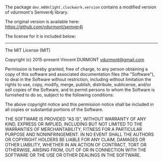 
The package `dev.m00nl1ght.clockwork.version` contains a modified version of vdurmont's Semver4j library.

The original version is available here: https://github.com/vdurmont/semver4j

The license for it is included below:

---------------------------------------------------------------------------------

The MIT License (MIT)

Copyright (c) 2015-present Vincent DURMONT <vdurmont@gmail.com>

Permission is hereby granted, free of charge, to any person obtaining a copy
of this software and associated documentation files (the "Software"), to deal
in the Software without restriction, including without limitation the rights
to use, copy, modify, merge, publish, distribute, sublicense, and/or sell
copies of the Software, and to permit persons to whom the Software is
furnished to do so, subject to the following conditions:

The above copyright notice and this permission notice shall be included in all
copies or substantial portions of the Software.

THE SOFTWARE IS PROVIDED "AS IS", WITHOUT WARRANTY OF ANY KIND, EXPRESS OR
IMPLIED, INCLUDING BUT NOT LIMITED TO THE WARRANTIES OF MERCHANTABILITY,
FITNESS FOR A PARTICULAR PURPOSE AND NONINFRINGEMENT. IN NO EVENT SHALL THE
AUTHORS OR COPYRIGHT HOLDERS BE LIABLE FOR ANY CLAIM, DAMAGES OR OTHER
LIABILITY, WHETHER IN AN ACTION OF CONTRACT, TORT OR OTHERWISE, ARISING FROM,
OUT OF OR IN CONNECTION WITH THE SOFTWARE OR THE USE OR OTHER DEALINGS IN THE
SOFTWARE.
